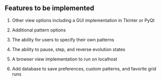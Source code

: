 ## Features to be implemented

1. Other view options including a GUI implementation in Tkinter or PyQt

2. Additional pattern options

3. The ability for users to specify their own patterns

4. The ability to pause, step, and reverse evolution states

5. A browser view implementation to run on localhost

6. Add database to save preferences, custom patterns, and favorite grid runs